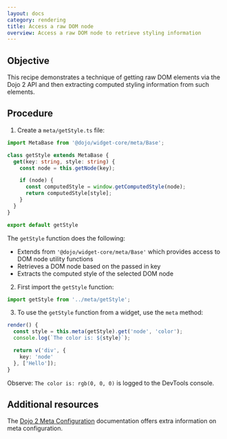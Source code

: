 ```yaml
---
layout: docs
category: rendering
title: Access a raw DOM node
overview: Access a raw DOM node to retrieve styling information
---
```


## Objective

This recipe demonstrates a technique of getting raw DOM elements via the Dojo 2 API and then extracting computed styling information from such elements.

## Procedure

1. Create a `meta/getStyle.ts` file:

```ts
import MetaBase from '@dojo/widget-core/meta/Base';

class getStyle extends MetaBase {
  get(key: string, style: string) {
    const node = this.getNode(key);

    if (node) {
      const computedStyle = window.getComputedStyle(node);
      return computedStyle[style];
    }
  }
}

export default getStyle
```

The `getStyle` function does the following:

* Extends from `'@dojo/widget-core/meta/Base'` which provides access to DOM node utility functions
* Retrieves a DOM node based on the passed in key
* Extracts the computed style of the selected DOM node

2. First import the `getStyle` function:

```ts
import getStyle from '../meta/getStyle';
```

3. To use the `getStyle` function from a widget, use the `meta` method:

```ts
render() {
  const style = this.meta(getStyle).get('node', 'color');
  console.log(`The color is: ${style}`);

  return v('div', {
    key: 'node'
  }, ['Hello']);
}
```

Observe: `The color is: rgb(0, 0, 0)` is logged to the DevTools console.

## Additional resources

The [Dojo 2 Meta Configuration](https://github.com/dojo/widget-core#meta-configuration) documentation offers extra information on meta configuration.